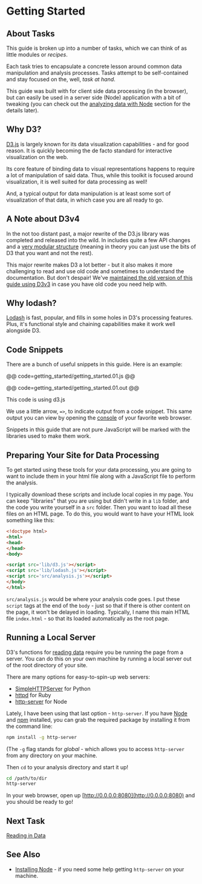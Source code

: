 # Getting Started

## About Tasks

This guide is broken up into a number of tasks, which we can think of as little modules or _recipes_.

Each task tries to encapsulate a concrete lesson around common data manipulation and analysis processes. Tasks attempt to be self-contained and stay focused on the, well, _task at hand_.

This guide was built with for client side data processing (in the browser), but can easily be used in a server side (Node) application with a bit of tweaking (you can check out the [analyzing data with Node](node.html) section for the details later).

## Why D3?

[D3.js](http://d3js.org/) is largely known for its data visualization capabilities - and for good reason. It is quickly becoming the de facto standard for interactive visualization on the web.

Its core feature of binding data to visual representations happens to require a lot of manipulation of said data. Thus, while this toolkit is focused around visualization, it is well suited for data processing as well!

And, a typical output for data manipulation is at least some sort of visualization of that data, in which case you are all ready to go.

## A Note about D3v4

In the not too distant past, a major rewrite of the D3.js library was completed and released into the wild. In includes quite a few API changes and a [very modular structure](https://github.com/d3) (meaning in theory you can just use the bits of D3 that you want and not the rest).

This major rewrite makes D3 a lot better - but it also makes it more challenging to read and use old code and sometimes to understand the documentation. But don't despair! We've [maintained the old version of this guide using D3v3](v3/) in case you have old code you need help with. 

## Why lodash?

[Lodash](https://lodash.com) is fast, popular, and fills in some holes in D3's processing features. Plus, it's functional style and chaining capabilities make it work well alongside D3.

## Code Snippets

There are a bunch of useful snippets in this guide. Here is an example:

@@ code=getting_started/getting_started.01.js @@

@@ code=getting_started/getting_started.01.out @@

<div class="aside">This code is using d3.js</div>

We use a little arrow, `=>`, to indicate output from a code snippet. This same output you can view by opening the [console](https://developer.chrome.com/devtools/docs/console) of your favorite web browser.

Snippets in this guide that are not pure JavaScript will be marked with the libraries used to make them work.

## Preparing Your Site for Data Processing

To get started using these tools for your data processing, you are going to want to include them in your html file along with a JavaScript file to perform the analysis.

I typically download these scripts and include local copies in my page. You can keep "libraries" that you are using but didn't write in a `lib` folder, and the code you write yourself in a `src` folder. Then you want to load all these files on an HTML page. To do this, you would want to have your HTML look something like this:

```html
<!doctype html>
<html>
<head>
</head>
<body>

<script src='lib/d3.js'></script>
<script src='lib/lodash.js'></script>
<script src='src/analysis.js'></script>
</body>
</html>
```

`src/analysis.js` would be where your analysis code goes. I put these `script` tags at the end of the `body` - just so that if there is other content on the page, it won't be delayed in loading. Typically, I name this main HTML file `index.html` - so that its loaded automatically as the root page.

## Running a Local Server

D3's functions for [reading data](read_data.html) require you be running the page from a server. You can do this on your own machine by running a local server out of the root directory of your site.

There are many options for easy-to-spin-up web servers:

- [SimpleHTTPServer](http://www.pythonforbeginners.com/modules-in-python/how-to-use-simplehttpserver/) for Python
- [httpd](http://www.benjaminoakes.com/2013/09/13/ruby-simple-http-server-minimalist-rake/) for Ruby
- [http-server](https://github.com/nodeapps/http-server) for Node

Lately, I have been using that last option - `http-server`. If you have [Node](https://nodejs.org/en/) and [npm](https://www.npmjs.com/) installed, you can grab the required package by installing it from the command line:

```bash
npm install -g http-server
```

(The `-g` flag stands for _global_ - which allows you to access `http-server` from any directory on your machine.

Then `cd` to your analysis directory and start it up!

```bash
cd /path/to/dir
http-server
```

In your web browser, open up [http://0.0.0.0:8080](http://0.0.0.0:8080) and you should be ready to go!

## Next Task

[Reading in Data](read_data.html)

## See Also

- [Installing Node](http://howtonode.org/how-to-install-nodejs) - if you need some help getting `http-server` on your machine.
